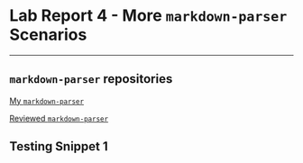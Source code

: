 # Lab Report 4 - More `markdown-parser` Scenarios

***

## `markdown-parser` repositories
[My `markdown-parser`](https://github.com/JSN3/markdown-parser)

[Reviewed `markdown-parser`](https://github.com/grantcoz/markdown-parse)

## Testing Snippet 1
